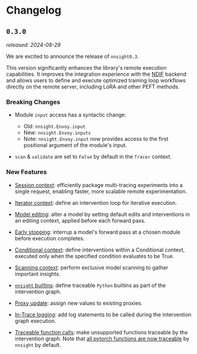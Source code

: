 # Changelog

## `0.3.0`

_released: 2024-08-29_

We are excited to announce the release of `nnsight0.3`.

This version significantly enhances the library's remote execution capabilities. It improves the integration experience with the [NDIF](https://ndif.us) backend and allows users to define and execute optimized training loop workflows directly on the remote server, including LoRA and other PEFT methods.

### Breaking Changes

-  Module `input` access has a syntactic change:
    - Old: `nnsight.Envoy.input`
    - New: `nnsight.Envoy.inputs`
    - Note: `nnsight.Envoy.input` now provides access to the first positional argument of the module's input.

- `scan` & `validate` are set to `False` by default in the `Tracer` context.

### New Features

- [<ins>Session context</ins>](https://nnsight.net/notebooks/features/sessions/): efficiently package multi-tracing experiments into a single request, enabling faster, more scalable remote experimentation.

- [<ins>Iterator context</ins>](https://nnsight.net/notebooks/features/iterator/): define an intervention loop for iterative execution.

- [<ins>Model editing</ins>](nnsight.net/notebooks/features/model_editing/): alter a model by setting default edits and interventions in an editing context, applied before each forward pass.

- [<ins>Early stopping</ins>](https://nnsight.net/notebooks/features/early_stopping/): interrup a model's forward pass at a chosen module before execution completes. 

- [<ins>Conditional context</ins>](https://nnsight.net/notebooks/features/conditionals/): define interventions within a Conditional context, executed only when the specified condition evaluates to be True.

- [<ins>Scanning context</ins>](https://nnsight.net/notebooks/features/scan_validate/): perform exclusive model scanning to gather important insights.

- <ins>`nnsight` builtins</ins>: define traceable `Python` builtins as part of the intervention graph.

- <ins>Proxy update</ins>: assign new values to existing proxies. 
     
- <ins>In-Trace logging</ins>: add log statements to be called during the intervention graph execution.

- [<ins>Traceable function calls</ins>](https://nnsight.net/notebooks/features/custom_functions/): make unsupported functions traceable by the intervention graph. Note that [<ins>all pytorch functions are now traceable</ins>](https://nnsight.net/notebooks/features/operations/) by `nnsight` by default.
